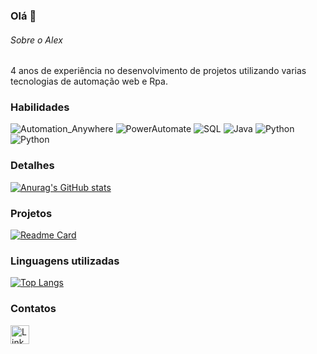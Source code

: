 ### Olá 👋


###### Sobre o Alex
4 anos de experiência no desenvolvimento de projetos utilizando varias tecnologias de automação web e Rpa.

### Habilidades

![Automation_Anywhere](https://img.shields.io/badge/Automation_Anywhere-FA7343?style=for-the-badge&logo=&logoColor=white)
![PowerAutomate](https://img.shields.io/badge/PowerAutomate-3DDC84?style=for-the-badge&logo=&logoColor=white)
![SQL](https://img.shields.io/badge/SQL-F80000?style=for-the-badge&logo=&logoColor=black)
![Java](https://img.shields.io/badge/Java-ED8B00?style=for-the-badge&logo=java&logoColor=white)
![Python](https://img.shields.io/badge/Python-FFD43B?style=for-the-badge&logo=python&logoColor=blue)
![Python](https://img.shields.io/badge/healthiness-brightgreen?style=for-the-badge&logo=CSS&logoColor=violet&labelColor=gray&color=green&cacheSeconds=3600
)


### Detalhes

[![Anurag's GitHub stats](https://github-readme-stats.vercel.app/api?username=Viper0333&show_icons=true&theme=dark)](https://github.com/anuraghazra/github-readme-stats)

### Projetos

[![Readme Card](https://github-readme-stats.vercel.app/api/pin/?username=Viper0333&repo=Cartorioebac&theme=dark)](https://github.com/anuraghazra/github-readme-stats)

### Linguagens utilizadas

[![Top Langs](https://github-readme-stats.vercel.app/api/top-langs/?username=Viper0333&layout=compact)](https://github.com/anuraghazra/github-readme-stats)


### Contatos

[<img src='https://img.shields.io/badge/LinkedIn-0077B5?style=for-the-badge&logo=linkedin&logoColor=white' alt='Linkedin' height='30'>](https://www.linkedin.com/in/alex-santos-27659794)
